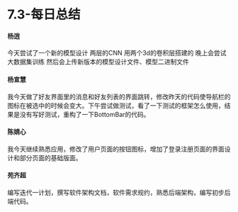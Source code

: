 # 7.3-每日总结

#### 杨逍
今天尝试了一个新的模型设计 两层的CNN 用两个3d的卷积层搭建的 晚上会尝试大数据集训练 然后会上传新版本的模型设计文件、模型二进制文件
#### 杨宣慧
我今天做了好友界面里的消息和好友列表的界面跳转，修改昨天的代码使导航栏的图标在被选中的时候会变大。下午尝试做测试，看了一下测试的框架怎么使用，结果是没有写好测试，重构了一下BottomBar的代码。
#### 陈婧心
我今天继续熟悉应用，修改了用户页面的按钮图标，增加了登录注册页面的界面设计和部分页面的基础版面。
#### 苑齐超
编写迭代一计划，撰写软件架构文档，软件需求规约，熟悉后端架构，编写初步后端代码。

